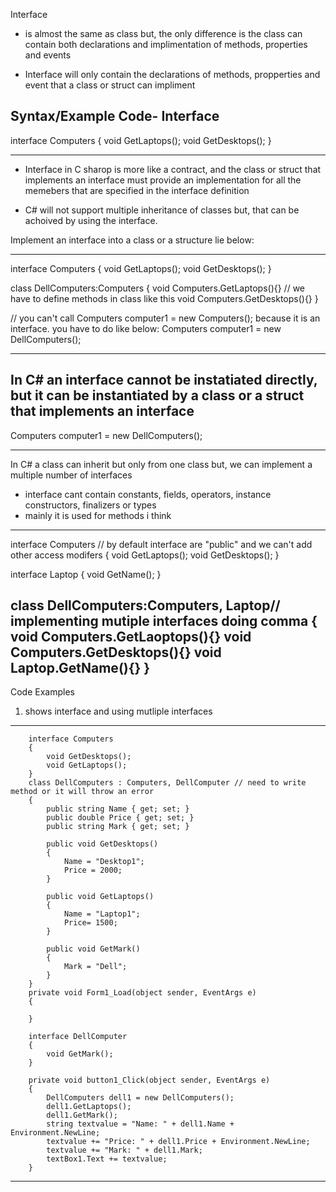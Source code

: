 Interface
- is almost the same as class but, the only difference 
  is the class can contain both declarations and implimentation
  of methods, properties and events


-  Interface will only contain the declarations of methods, 
   propperties and event that a class or struct can impliment


Syntax/Example Code- Interface
------------------------------------------
interface Computers
{
    void GetLaptops();
    void GetDesktops();
}

--------------------------------------------


- Interface in C sharop is more like a contract, and
  the class or struct that implements an interface
  must provide an implementation for all the memebers that
  are specified in the interface definition

- C# will not support multiple inheritance of classes but,
  that can be achoived by using the interface.


Implement an interface into a class or a structure lie below:

--------------------------------------------------------------
interface Computers
{
    void GetLaptops();
    void GetDesktops();
}

class DellComputers:Computers
{
    void Computers.GetLaptops(){} // we have to define methods in class like this
    void Computers.GetDesktops(){}
}

// you can't call Computers computer1 = new Computers(); because it is an interface. you have to do like below:
Computers computer1 = new DellComputers();

--------------------------------------------------------------


In C# an interface cannot be instatiated directly, 
but it can be instantiated by a class or a struct
that implements an interface
-------------------------------------------------------

Computers computer1 = new DellComputers();


--------------------------------------------------------

In C# a class can inherit but only from one class but,
we can implement a multiple number of interfaces
- interface cant contain constants, fields, operators, instance constructors,
  finalizers or types
- mainly it is used for methods i think 
-----------------------------------------------------
interface Computers // by default interface are "public" and we can't add other access modifers
{
    void GetLaptops();
    void GetDesktops();
}

interface Laptop
{
    void GetName();
}

class DellComputers:Computers, Laptop// implementing mutiple interfaces doing comma 
{
    void Computers.GetLaoptops(){}
    void Computers.GetDesktops(){}
    void Laptop.GetName(){}
}
-----------------------------------------------------


Code Examples


1. shows interface and using mutliple interfaces
------------------------------------------------------------------------

		interface Computers
		{
			void GetDesktops();
			void GetLaptops();
		}
		class DellComputers : Computers, DellComputer // need to write method or it will throw an error
		{
			public string Name { get; set; }
			public double Price { get; set; }
			public string Mark { get; set; }

			public void GetDesktops()
			{
				Name = "Desktop1";
				Price = 2000;
			}

			public void GetLaptops()
			{
				Name = "Laptop1";
				Price= 1500;
			}

			public void GetMark()
			{
				Mark = "Dell";
			}
		}
		private void Form1_Load(object sender, EventArgs e)
		{

		}

		interface DellComputer
		{
			void GetMark();
		}

		private void button1_Click(object sender, EventArgs e)
		{
			DellComputers dell1 = new DellComputers();
			dell1.GetLaptops();
			dell1.GetMark();
			string textvalue = "Name: " + dell1.Name + Environment.NewLine;
			textvalue += "Price: " + dell1.Price + Environment.NewLine;
			textvalue += "Mark: " + dell1.Mark;
			textBox1.Text += textvalue;
		}
------------------------------------------------------------------------

